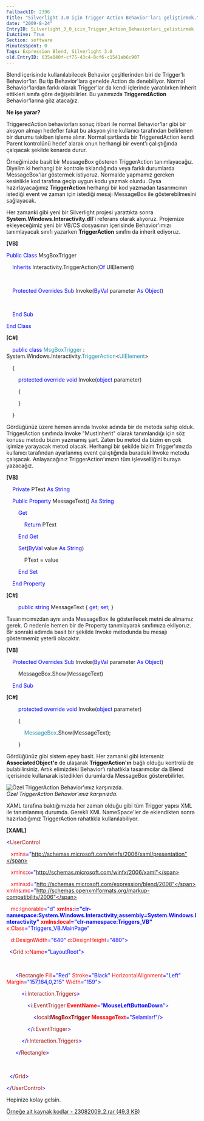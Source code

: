 ```yaml
---
FallbackID: 2396
Title: "Silverlight 3.0 için Trigger Action Behavior'ları geliştirmek."
date: "2009-8-24"
EntryID: Silverlight_3_0_icin_Trigger_Action_Behaviorlari_gelistirmek
IsActive: True
Section: software
MinutesSpent: 0
Tags: Expression Blend, Silverlight 3.0
old.EntryID: 635a040f-cf75-43c4-8cf6-c1541ab6c907
---
```

Blend içerisinde kullanılabilecek Behavior çeşitlerinden biri de
Trigger'lı Behavior'lar. Bu tip Behavior'lara genelde Action da
denebiliyor. Normal Behavior'lardan farklı olarak Trigger'lar da kendi
içlerinde yaratılırken Inherit ettikleri sınıfa göre değişebilirler. Bu
yazımızda **TriggeredAction** Behavior'larına göz atacağız.

**Ne işe yarar?**

TriggeredAction behaviorları sonuç itibari ile normal Behavior'lar gibi
bir aksyon almayı hedefler fakat bu aksyon yine kullanıcı tarafından
belirlenen bir durumu takiben işleme alınır. Normal şartlarda bir
TriggeredAction kendi Parent kontrolünü hedef alarak onun herhangi bir
event'ı çalıştığında çalışacak şekilde kenarda durur.

Örneğimizde basit bir MessageBox gösteren TriggerAction tanımlayacağız.
Diyelim ki herhangi bir kontrole tıklandığında veya farklı durumlarda
MessageBox'lar göstermek istiyoruz. Normalde yapmamız gereken kesinlikle
kod tarafına geçip uygun kodu yazmak olurdu. Oysa hazırlayacağımız
**TriggerAction** herhangi bir kod yazmadan tasarımcının istediği event
ve zaman için istediği mesajı MessageBox ile gösterebilmesini
sağlayacak.

Her zamanki gibi yeni bir Silverlight projesi yarattıkta sonra
**System.Windows.Interactivity.dll**'i referans olarak alıyoruz.
Projemize ekleyeceğimiz yeni bir VB/CS dosyasının içerisinde
Behavior'ımızı tanımlayacak sınıfı yazarken **TriggerAction** sınıfnı da
inherit ediyoruz.

**[VB]**

<span style="color: blue;">Public</span> <span
style="color: blue;">Class</span> MsgBoxTrigger

    <span style="color: blue;">Inherits</span>
Interactivity.TriggerAction(<span style="color: blue;">Of</span>
UIElement)

 

    <span style="color: blue;">Protected</span> <span
style="color: blue;">Overrides</span> <span
style="color: blue;">Sub</span> Invoke(<span
style="color: blue;">ByVal</span> parameter <span
style="color: blue;">As</span> <span style="color: blue;">Object</span>)

 

    <span style="color: blue;">End</span> <span
style="color: blue;">Sub</span>

<span style="color: blue;">End</span> <span
style="color: blue;">Class</span>

**[C\#]**

    <span style="color: blue;">public</span> <span
style="color: blue;">class</span> <span
style="color: #2b91af;">MsgBoxTrigger</span> :
System.Windows.Interactivity.<span
style="color: #2b91af;">TriggerAction</span>\<<span
style="color: #2b91af;">UIElement</span>\>

    {

        <span style="color: blue;">protected</span> <span
style="color: blue;">override</span> <span
style="color: blue;">void</span> Invoke(<span
style="color: blue;">object</span> parameter)

        {

        }

    }

Gördüğünüz üzere hemen anında Invoke adında bir de metoda sahip olduk.
TriggerAction sınıfında Invoke "MustInherit" olarak tanımlandığı için
söz konusu metodu bizim yazmamış şart. Zaten bu metod da bizim en çok
işimize yarayacak metod olacak. Herhangi bir şekilde bizim
Trigger'ımızda kullanıcı tarafından ayarlanmış event çalıştığında
buradaki Invoke metodu çalışacak. Anlayacağınız TriggerAction'ımızın tüm
işlevselliğini buraya yazacağız.

**[VB]**

    <span style="color: blue;">Private</span> PText <span
style="color: blue;">As</span> <span style="color: blue;">String</span>

    <span style="color: blue;">Public</span> <span
style="color: blue;">Property</span> MessageText() <span
style="color: blue;">As</span> <span style="color: blue;">String</span>

        <span style="color: blue;">Get</span>

            <span style="color: blue;">Return</span> PText

        <span style="color: blue;">End</span> <span
style="color: blue;">Get</span>

        <span style="color: blue;">Set</span>(<span
style="color: blue;">ByVal</span> value <span
style="color: blue;">As</span> <span style="color: blue;">String</span>)

            PText = value

        <span style="color: blue;">End</span> <span
style="color: blue;">Set</span>

    <span style="color: blue;">End</span> <span
style="color: blue;">Property</span>

**[C\#]**

        <span style="color: blue;">public</span> <span
style="color: blue;">string</span> MessageText { <span
style="color: blue;">get</span>; <span style="color: blue;">set</span>;
}

Tasarımcımızdan aynı anda MessageBox ile gösterilecek metni de almamız
gerek. O nedenle hemen bir de Property tanımlayarak sınıfımıza
ekliyoruz. Bir sonraki adımda basit bir şekilde Invoke metodunda bu
mesajı göstermemiz yeterli olacaktır.

**[VB]**

    <span style="color: blue;">Protected</span> <span
style="color: blue;">Overrides</span> <span
style="color: blue;">Sub</span> Invoke(<span
style="color: blue;">ByVal</span> parameter <span
style="color: blue;">As</span> <span style="color: blue;">Object</span>)

        MessageBox.Show(MessageText)

    <span style="color: blue;">End</span> <span
style="color: blue;">Sub</span>

**[C\#]**

        <span style="color: blue;">protected</span> <span
style="color: blue;">override</span> <span
style="color: blue;">void</span> Invoke(<span
style="color: blue;">object</span> parameter)

        {

            <span
style="color: #2b91af;">MessageBox</span>.Show(MessageText);

        }

Gördüğünüz gibi sistem epey basit. Her zamanki gibi isterseniz
**AssociatedObject'e** de ulaşarak **TriggerAction'ın** bağlı olduğu
kontrolü de bulabilirsiniz. Artık elimizdeki Behavior'ı rahatlıkla
tasarımcılar da Blend içerisinde kullanarak istedikleri durumlarda
MessageBox gösterebilirler.

![Özel TriggerAction Behavior'ımız
karşınızda.](media/Silverlight_3_0_icin_Trigger_Action_Behaviorlari_gelistirmek/23082009_1.png)\
*Özel TriggerAction Behavior'ımız karşınızda.*

XAML tarafına baktığımızda her zaman olduğu gibi tüm Trigger yapısı XML
ile tanımlanmış durumda. Gerekli XML NameSpace'ler de eklendikten sonra
hazırladığımız TriggerAction rahatlıkla kullanılabiliyor.

**[XAML]**

<span style="color: blue;">\<</span><span
style="color: #a31515;">UserControl</span>

   <span style="color: red;"> xmlns</span><span
style="color: blue;">="http://schemas.microsoft.com/winfx/2006/xaml/presentation"</span>

   <span style="color: red;"> xmlns</span><span
style="color: blue;">:</span><span style="color: red;">x</span><span
style="color: blue;">="http://schemas.microsoft.com/winfx/2006/xaml"</span>

   <span style="color: red;"> xmlns</span><span
style="color: blue;">:</span><span style="color: red;">d</span><span
style="color: blue;">="http://schemas.microsoft.com/expression/blend/2008"</span><span
style="color: red;"> xmlns</span><span
style="color: blue;">:</span><span style="color: red;">mc</span><span
style="color: blue;">="http://schemas.openxmlformats.org/markup-compatibility/2006"</span>

   <span style="color: red;"> mc</span><span
style="color: blue;">:</span><span
style="color: red;">Ignorable</span><span
style="color: blue;">="d"</span><span style="color: red;">
**xmlns**</span><span style="color: blue;">**:**</span><span
style="color: red;">**i**</span><span
style="color: blue;">**="clr-namespace:System.Windows.Interactivity;assembly=System.Windows.Interactivity"**</span><span
style="color: red;"> **xmlns**</span><span
style="color: blue;">**:**</span><span
style="color: red;">**local**</span><span
style="color: blue;">**="clr-namespace:Triggers\_VB"**</span><span
style="color: red;"> x</span><span style="color: blue;">:</span><span
style="color: red;">Class</span><span
style="color: blue;">="Triggers\_VB.MainPage"</span>

   <span style="color: red;"> d</span><span
style="color: blue;">:</span><span
style="color: red;">DesignWidth</span><span
style="color: blue;">="640"</span><span style="color: red;">
d</span><span style="color: blue;">:</span><span
style="color: red;">DesignHeight</span><span
style="color: blue;">="480"\></span>

<span style="color: #a31515;">  </span><span
style="color: blue;">\<</span><span
style="color: #a31515;">Grid</span><span style="color: red;">
x</span><span style="color: blue;">:</span><span
style="color: red;">Name</span><span
style="color: blue;">="LayoutRoot"\></span>

 

<span style="color: #a31515;">      </span><span
style="color: blue;">\<</span><span
style="color: #a31515;">Rectangle</span><span style="color: red;">
Fill</span><span style="color: blue;">="Red"</span><span
style="color: red;"> Stroke</span><span
style="color: blue;">="Black"</span><span style="color: red;">
HorizontalAlignment</span><span style="color: blue;">="Left"</span><span
style="color: red;"> Margin</span><span
style="color: blue;">="157,184,0,215"</span><span style="color: red;">
Width</span><span style="color: blue;">="159"\></span>

<span style="color: #a31515;">          </span><span
style="color: blue;">\<</span><span
style="color: #a31515;">i</span><span style="color: blue;">:</span><span
style="color: #a31515;">Interaction.Triggers</span><span
style="color: blue;">\></span>

<span style="color: #a31515;">              </span><span
style="color: blue;">\<</span><span
style="color: #a31515;">i</span><span style="color: blue;">:</span><span
style="color: #a31515;">EventTrigger</span><span style="color: red;">
**EventName**</span><span
style="color: blue;">="**MouseLeftButtonDown**"\></span>

<span style="color: #a31515;">                  </span><span
style="color: blue;">\<</span><span
style="color: #a31515;">local</span><span
style="color: blue;">:</span><span
style="color: #a31515;">**MsgBoxTrigger**</span><span
style="color: red;"> **MessageText**</span><span
style="color: blue;">="Selamlar!"/\></span>

<span style="color: #a31515;">              </span><span
style="color: blue;">\</</span><span
style="color: #a31515;">i</span><span style="color: blue;">:</span><span
style="color: #a31515;">EventTrigger</span><span
style="color: blue;">\></span>

<span style="color: #a31515;">          </span><span
style="color: blue;">\</</span><span
style="color: #a31515;">i</span><span style="color: blue;">:</span><span
style="color: #a31515;">Interaction.Triggers</span><span
style="color: blue;">\></span>

<span style="color: #a31515;">      </span><span
style="color: blue;">\</</span><span
style="color: #a31515;">Rectangle</span><span
style="color: blue;">\></span>

 

<span style="color: #a31515;">  </span><span
style="color: blue;">\</</span><span
style="color: #a31515;">Grid</span><span style="color: blue;">\></span>

<span style="color: blue;">\</</span><span
style="color: #a31515;">UserControl</span><span
style="color: blue;">\></span>

Hepinize kolay gelsin.

[Örneğe ait kaynak kodlar - 23082009\_2.rar (49,3
KB)](media/Silverlight_3_0_icin_Trigger_Action_Behaviorlari_gelistirmek/23082009_2.rar)


